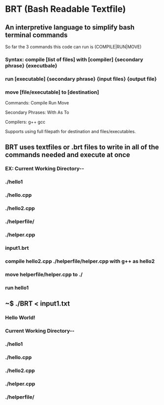 # BRT   (Bash Readable Textfile)
## An interpretive language to simplify bash terminal commands

So far the 3 commands this code can run is (COMPILE|RUN|MOVE)

### Syntax: compile [list of files] with [compiler] {secondary phrase} {executbale} 
###         run [executable] {secondary phrase} {input files} {output file}
###         move [file/executable] to [destination]


Commands:
    Compile
    Run
    Move

Secondary Phrases:
    With
    As
    To

Compilers:
    g++
    gcc

Supports using full filepath for destination and files/executables.

## BRT uses textfiles or .brt files to write in all of the commands needed and execute at once
### EX: Current Working Directory--
###                         ./hello1
###                         ./hello.cpp
###                         ./hello2.cpp
###                         ./helperfile/
###                             ./helper.cpp
###                         
### input1.brt
###     compile hello2.cpp ./helperfile/helper.cpp with g++ as hello2
###     move helperfile/helper.cpp to ./
###     run hello1
###     
### 
## ~$ ./BRT < input1.txt
###     Hello World!
###
###
###     Current Working Directory--
###                         ./hello1
###                         ./hello.cpp
###                         ./hello2.cpp
###                         ./helper.cpp
###                         ./helperfile/